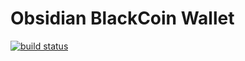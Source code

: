 Obsidian BlackCoin Wallet
=========================

[![build status](https://secure.travis-ci.org/obsidianorg/wallet.svg)](http://travis-ci.org/obsidianorg/wallet)

